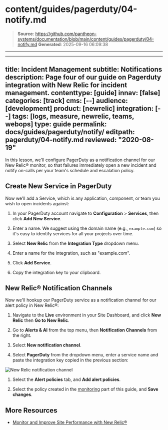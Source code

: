 # content/guides/pagerduty/04-notify.md

> **Source**: https://github.com/pantheon-systems/documentation/blob/main/content/guides/pagerduty/04-notify.md
> **Generated**: 2025-09-16 06:09:38

---

---
title: Incident Management
subtitle: Notifications
description: Page four of our guide on Pagerduty integration with New Relic for incident management.
contenttype: [guide]
innav: [false]
categories: [track]
cms: [--]
audience: [development]
product: [newrelic]
integration: [--]
tags: [logs, measure, newrelic, teams, webops]
type: guide
permalink: docs/guides/pagerduty/notify/
editpath: pagerduty/04-notify.md
reviewed: "2020-08-19"
---
In this lesson, we'll configure PagerDuty as a notification channel for our New Relic&reg; monitor, so that failures immediately open a new incident and notify on-calls per your team's schedule and escalation policy.

## Create New Service in PagerDuty

Now we'll add a Service, which is any application, component, or team you wish to open incidents against:

1. In your PagerDuty account navigate to  **Configuration** > **Services**, then click **Add New Service**.

1. Enter a name. We suggest using the domain name (e.g., `example.com`) so it's easy to identify services for all your projects over time.

1. Select **New Relic** from the **Integration Type** dropdown menu.

1. Enter a name for the integration, such as "example.com".

1. Click **Add Service**.

1. Copy the integration key to your clipboard.

## New Relic&reg; Notification Channels

Now we'll hookup our PagerDuty service as a notification channel for our alert policy in New Relic&reg;:

1. Navigate to the **<Icon icon="wrench" /> Live** environment in your Site Dashboard, and click **<Icon icon="eye" /> New Relic** then **<Icon icon="externalLink" /> Go to New Relic**.

1. Go to **Alerts & AI** from the top menu, then **Notification Channels** from the right.

1. Select **New notification channel**.

1. Select **PagerDuty** from the dropdown menu, enter a service name and paste the integration key copied in the previous section:

  ![New Relic notification channel](../../../images/pagerduty/new-relic-notification-channels.png)

1. Select the **Alert policies** tab, and **Add alert policies**.

1. Select the policy created in the [monitoring](/guides/pagerduty/monitor) part of this guide, and **Save changes**.

## More Resources

- [Monitor and Improve Site Performance with New Relic&reg;](/guides/new-relic/monitor-new-relic)